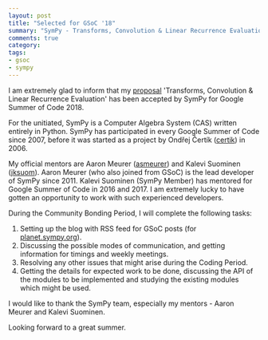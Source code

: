 ```yaml
---
layout: post
title: "Selected for GSoC '18"
summary: "SymPy - Transforms, Convolution & Linear Recurrence Evaluation"
comments: true
category:
tags:
- gsoc
- sympy
---
```


I am extremely glad to inform that my [proposal](https://github.com/sidhantnagpal/gsoc/wiki/GSoC-2018-Application-Sidhant-Nagpal:-Transforms,-Convolution-&-Linear-Recurrence-Evaluation) 'Transforms, Convolution & Linear Recurrence Evaluation' has been accepted by SymPy for Google Summer of Code 2018.

For the unitiated, SymPy is a Computer Algebra System (CAS) written entirely in Python. SymPy has participated in every Google Summer of Code since 2007, before it was started as a project by Ondřej Čertík ([certik](https://github.com/certik)) in 2006.

My official mentors are Aaron Meurer ([asmeurer](https://github.com/asmeurer)) and Kalevi Suominen ([jksuom](https://github.com/jksuom)).  Aaron Meurer (who also joined from GSoC) is the lead developer of SymPy since 2011. Kalevi Suominen (SymPy Member) has mentored for Google Summer of Code in 2016 and 2017. I am extremely lucky to have gotten an opportunity to work with such experienced developers.

During the Community Bonding Period, I will complete the following tasks:
1. Setting up the blog with RSS feed for GSoC posts (for [planet.sympy.org](planet.sympy.org)).
2. Discussing the possible modes of communication, and getting information for timings and weekly meetings.
3. Resolving any other issues that might arise during the Coding Period.
4. Getting the details for expected work to be done, discussing the API of the modules to be implemented and studying the existing modules which might be used.

I would like to thank the SymPy team, especially my mentors - Aaron Meurer and Kalevi Suominen.

Looking forward to a great summer.